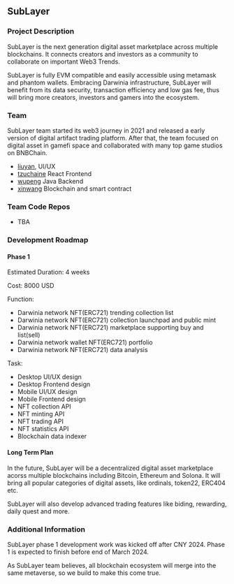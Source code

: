 ## SubLayer

### Project Description

SubLayer is the next generation digital asset marketplace across multiple blockchains. It connects creators and investors as a community to collaborate on important Web3 Trends.

SubLayer is fully EVM compatible and easily accessible using metamask and phantom wallets. Embracing Darwinia infrastructure, SubLayer will benefit from its data security, transaction efficiency and low gas fee, thus will bring more creators, investors and gamers into the ecosystem.

### Team

SubLayer team started its web3 journey in 2021 and released a early version of digital artifact trading platform. After that, the team focused on digital asset in gamefi space and collaborated with many top game studios on BNBChain.
- [liuyan](https://github.com/UI930815), UI/UX
- [tzuchaine](https://github.com/tzuchaine) React Frontend
- [wupeng](https://github.com/wupeng1996) Java Backend
- [xinwang](https://github.com/leo-xinwang) Blockchain and smart contract

### Team Code Repos

- TBA

### Development Roadmap

#### Phase 1

Estimated Duration: 4 weeks

Cost: 8000 USD

Function: 
- Darwinia network NFT(ERC721) trending collection list
- Darwinia network NFT(ERC721) collection launchpad and public mint
- Darwinia network NFT(ERC721) marketplace supporting buy and list(sell)
- Darwinia network wallet NFT(ERC721) portfolio
- Darwinia network NFT(ERC721) data analysis

Task:
- Desktop UI/UX design
- Desktop Frontend design
- Mobile UI/UX design
- Mobile Frontend design
- NFT collection API
- NFT minting API
- NFT trading API
- NFT statistics API
- Blockchain data indexer


#### Long Term Plan

In the future, SubLayer will be a decentralized digital asset marketplace acorss multiple blockchains including Bitcoin, Ethereum and Solona. It will bring all popular categories of digital assets, like ordinals, token22, ERC404 etc. 

SubLayer will also develop advanced trading features like biding, rewarding, daily quest and more.

### Additional Information

SubLayer phase 1 development work was kicked off after CNY 2024. Phase 1 is expected to finish before end of March 2024.

As SubLayer team believes, all blockchain ecosystem will merge into the same metaverse, so we build to make this come true.

